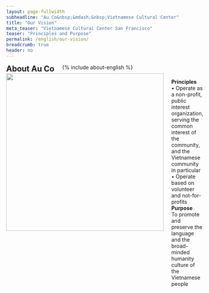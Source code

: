 ```yaml
---
layout: page-fullwidth
subheadline: "Au Co&nbsp;&mdash;&nbsp;Vietnamese Cultural Center"
title: "Our Vision"
meta_teaser: "Vietnamese Cultural Center San Francisco"
teaser: "Principles and Purpose"
permalink: /english/our-vision/
breadcrumb: true
header: no
---
```

<!--more-->
<div class="row">
<div class="medium-4 medium-push-8 columns">
<h2 style="margin: 0px">About Au Co</h2>
        {% include about-english %}
</div><!-- /.medium-4.columns -->
<div class="medium-8 medium-pull-4 columns" markdown="1">
<img width="424" src="{{ site.urlimg }}seaacc-logo.png">

<strong>Principles</strong><br />
&bull;&nbsp;Operate as a non-profit, public interest organization, serving the common interest of the community, and the Vietnamese community in particular<br />
&bull;&nbsp;Operate based on volunteer and not-for-profits<br />
<strong>Purpose</strong><br />
To promote and preserve the language and the broad-minded humanity culture of the Vietnamese people

</div><!-- /.row -->
